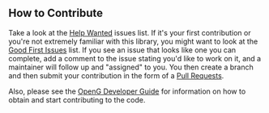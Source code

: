 ## How to Contribute

Take a look at the [Help Wanted](https://github.com/vipm-io/jki-json-object-serialization/issues?q=is%3Aissue+is%3Aopen+label%3A%22help+wanted%22) issues list. If it's your first contribution or you're not extremely familiar with this library, you might want to look at the [Good First Issues](https://github.com/vipm-io/jki-json-object-serialization/issues?q=is%3Aissue+is%3Aopen+label%3Agood+first+issue) list.  If you see an issue that looks like one you can complete, add a comment to the issue stating you'd like to work on it, and a maintainer will follow up and "assigned" to you. You then create a branch and then submit your contribution in the form of a [Pull Requests](https://github.com/vipm-io/jki-json-object-serialization/pulls).

Also, please see the [OpenG Developer Guide](https://github.com/vipm-io/OpenG-Toolkit/blob/main/docs/developer-guide.md) for information on how to obtain and start contributing to the code.
